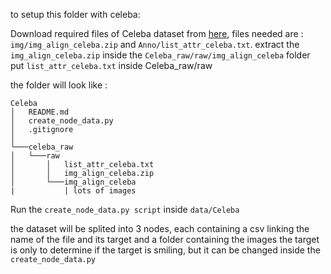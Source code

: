 to setup this folder with celeba:

Download required files of Celeba dataset from [here](https://drive.google.com/drive/folders/0B7EVK8r0v71pWEZsZE9oNnFzTm8?resourcekey=0-5BR16BdXnb8hVj6CNHKzLg), files needed are : `img/img_align_celeba.zip` and `Anno/list_attr_celeba.txt`. 
extract the `img_align_celeba.zip` inside the `Celeba_raw/raw/img_align_celeba` folder
put `list_attr_celeba.txt` inside Celeba_raw/raw

the folder will look like :
```
Celeba
│   README.md
│   create_node_data.py    
│   .gitignore
│
└───celeba_raw
│   └───raw
│       │   list_attr_celeba.txt
│       │   img_align_celeba.zip
│       └───img_align_celeba
|           | lots of images 
```

Run the `create_node_data.py script` inside `data/Celeba`

the dataset will be splited into 3 nodes, each containing a csv linking the name of the file and its target and a folder containing the images
the target is only to determine if the target is smiling, but it can be changed inside the `create_node_data.py`